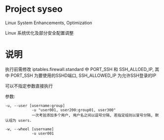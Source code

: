 Project syseo
=====

Linux System Enhancements, Optimization

Linux 系统优化及部分安全配置调整



说明
======

执行前需修改 iptables.firewall.standard 中 PORT_SSH 和 SSH_ALLOED_IP,
其中 PORT_SSH 为要使用的SSHD端口, SSH_ALLOWED_IP 为允许SSH登录的IP

可以不指定参数直接执行

参数:
    
    -u, --user [username:group]
                -u "user001, user200:group01, user300"
                一次考验添加多个用户, 用户名之间以逗号分隔, 若指定组则以冒号分隔, 默认组为 users.

    -w, --wheel [username]
                -u user001


